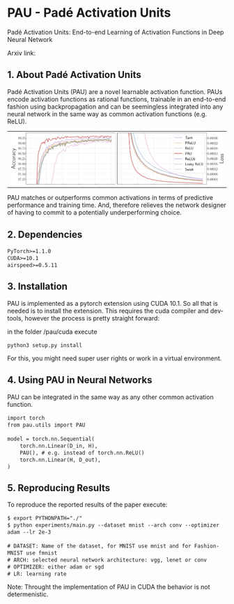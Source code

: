 # PAU - Padé Activation Units
Padé Activation Units: End-to-end Learning of Activation Functions in Deep Neural Network 

Arxiv link:

## 1. About Padé Activation Units

Padé Activation Units (PAU) are a novel learnable activation function. PAUs encode activation functions as rational functions, trainable in an end-to-end fashion using backpropagation and can be seemingless integrated into any neural network in the same way as common activation functions (e.g. ReLU).

<table border="0">
<tr>
    <td>
    <img src="./images/results.png" width="100%" />
    </td>
</tr>
</table>

PAU matches or outperforms common activations in terms of predictive performance and training time. 
And, therefore relieves the network designer of having to commit to a potentially underperforming choice.

## 2. Dependencies
    PyTorch>=1.1.0
    CUDA>=10.1
    airspeed>=0.5.11

## 3. Installation

PAU is implemented as a pytorch extension using CUDA 10.1. So all that is needed is to install the extension.
This requires the cuda compiler and dev-tools, however the process is pretty straight forward:

in the folder /pau/cuda execute
~~~~
python3 setup.py install
~~~~
For this, you might need super user rights or work in a virtual environment.


## 4. Using PAU in Neural Networks

PAU can be integrated in the same way as any other common activation function.

~~~~
import torch
from pau.utils import PAU

model = torch.nn.Sequential(
    torch.nn.Linear(D_in, H),
    PAU(), # e.g. instead of torch.nn.ReLU() 
    torch.nn.Linear(H, D_out),
)
~~~~

## 5. Reproducing Results

To reproduce the reported results of the paper execute:

	$ export PYTHONPATH="./"
	$ python experiments/main.py --dataset mnist --arch conv --optimizer adam --lr 2e-3

	# DATASET: Name of the dataset, for MNIST use mnist and for Fashion-MNIST use fmnist
	# ARCH: selected neural network architecture: vgg, lenet or conv
	# OPTIMIZER: either adam or sgd
	# LR: learning rate

Note: Throught the implementation of PAU in CUDA the behavior is not determenistic.
